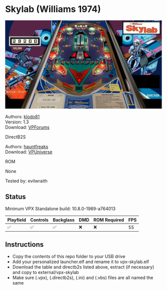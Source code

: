 # Skylab (Williams 1974)

![Table Preview](../../images/vpx-skylab.jpg)

Authors: [klodo81](https://www.vpforums.org/index.php?showuser=44515)  
Version: 1.3  
Download: [VPForums](https://www.vpforums.org/index.php?app=downloads&showfile=18055)

DirectB2S

Authors: [hauntfreaks](https://vpuniverse.com/profile/5216-hauntfreaks/)  
Download: [VPUniverse](https://vpuniverse.com/files/file/17636-skylab-williams-1974-b2s/)

ROM

None

Tested by: evilwraith

## Status 

Minimum VPX Standalone build: 10.8.0-1989-a764013

| Playfield | Controls | Backglass | DMD | ROM Required | FPS | 
|-----------|----------|-----------|-----|--------------|-----|
| :white_check_mark: | :white_check_mark: | :white_check_mark: | :x: | :x: | 55 |

## Instructions

- Copy the contents of this repo folder to your USB drive
- Add your personalized launcher.elf and rename it to vpx-skylab.elf
- Download the table and directb2s listed above, extract (if necessary) and copy to external/vpx-skylab
- Make sure (.vpx), (.directb2s), (.ini) and (.vbs) files are all named the same

